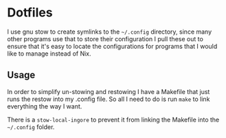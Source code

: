 # Dotfiles

I use gnu stow to create symlinks to the `~/.config` directory, 
since many other programs use that to store their configuration
I pull these out to ensure that it's easy to locate the configurations
for programs that I would like to manage instead of Nix.


## Usage

In order to simplify un-stowing and restowing I have a Makefile that just runs
the restow into my .config file. So all I need to do is run `make` to link everything
the way I want.

There is a `stow-local-ingore` to prevent it from linking the Makefile into the `~/.config`
folder.

